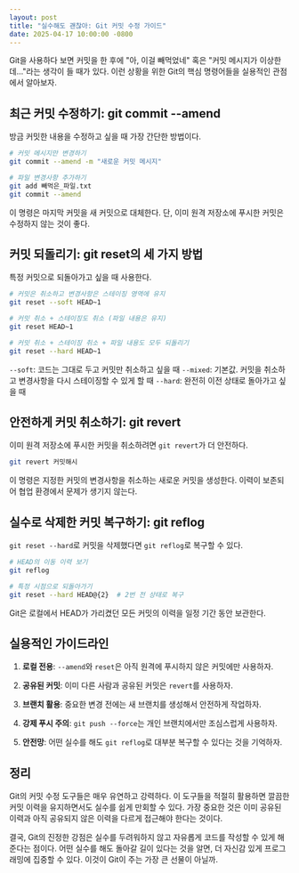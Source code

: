 ```yaml
---
layout: post
title: "실수해도 괜찮아: Git 커밋 수정 가이드"
date: 2025-04-17 10:00:00 -0800
---
```


Git을 사용하다 보면 커밋을 한 후에 "아, 이걸 빼먹었네" 혹은 "커밋 메시지가 이상한데..."라는 생각이 들 때가 있다. 이런 상황을 위한 Git의 핵심 명령어들을 실용적인 관점에서 알아보자.

## 최근 커밋 수정하기: git commit --amend

방금 커밋한 내용을 수정하고 싶을 때 가장 간단한 방법이다.

```bash
# 커밋 메시지만 변경하기
git commit --amend -m "새로운 커밋 메시지"

# 파일 변경사항 추가하기
git add 빼먹은_파일.txt
git commit --amend
```

이 명령은 마지막 커밋을 새 커밋으로 대체한다. 단, 이미 원격 저장소에 푸시한 커밋은 수정하지 않는 것이 좋다.

## 커밋 되돌리기: git reset의 세 가지 방법

특정 커밋으로 되돌아가고 싶을 때 사용한다.

```bash
# 커밋은 취소하고 변경사항은 스테이징 영역에 유지
git reset --soft HEAD~1

# 커밋 취소 + 스테이징도 취소 (파일 내용은 유지)
git reset HEAD~1

# 커밋 취소 + 스테이징 취소 + 파일 내용도 모두 되돌리기
git reset --hard HEAD~1
```

`--soft`: 코드는 그대로 두고 커밋만 취소하고 싶을 때
`--mixed`: 기본값. 커밋을 취소하고 변경사항을 다시 스테이징할 수 있게 할 때
`--hard`: 완전히 이전 상태로 돌아가고 싶을 때

## 안전하게 커밋 취소하기: git revert

이미 원격 저장소에 푸시한 커밋을 취소하려면 `git revert`가 더 안전하다.

```bash
git revert 커밋해시
```

이 명령은 지정한 커밋의 변경사항을 취소하는 새로운 커밋을 생성한다. 이력이 보존되어 협업 환경에서 문제가 생기지 않는다.

## 실수로 삭제한 커밋 복구하기: git reflog

`git reset --hard`로 커밋을 삭제했다면 `git reflog`로 복구할 수 있다.

```bash
# HEAD의 이동 이력 보기
git reflog

# 특정 시점으로 되돌아가기
git reset --hard HEAD@{2}  # 2번 전 상태로 복구
```

Git은 로컬에서 HEAD가 가리켰던 모든 커밋의 이력을 일정 기간 동안 보관한다.

## 실용적인 가이드라인

1. **로컬 전용**: `--amend`와 `reset`은 아직 원격에 푸시하지 않은 커밋에만 사용하자.

2. **공유된 커밋**: 이미 다른 사람과 공유된 커밋은 `revert`를 사용하자.

3. **브랜치 활용**: 중요한 변경 전에는 새 브랜치를 생성해서 안전하게 작업하자.

4. **강제 푸시 주의**: `git push --force`는 개인 브랜치에서만 조심스럽게 사용하자.

5. **안전망**: 어떤 실수를 해도 `git reflog`로 대부분 복구할 수 있다는 것을 기억하자.

## 정리

Git의 커밋 수정 도구들은 매우 유연하고 강력하다. 이 도구들을 적절히 활용하면 깔끔한 커밋 이력을 유지하면서도 실수를 쉽게 만회할 수 있다. 가장 중요한 것은 이미 공유된 이력과 아직 공유되지 않은 이력을 다르게 접근해야 한다는 것이다.

결국, Git의 진정한 강점은 실수를 두려워하지 않고 자유롭게 코드를 작성할 수 있게 해준다는 점이다. 어떤 실수를 해도 돌아갈 길이 있다는 것을 알면, 더 자신감 있게 프로그래밍에 집중할 수 있다. 이것이 Git이 주는 가장 큰 선물이 아닐까.
